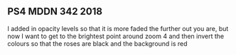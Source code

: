 ## PS4 MDDN 342 2018

I added in opacity levels so that it is more faded the further out you are, but now I want to get to the brightest point around zoom 4 and then invert the colours so that the roses are black and the background is red